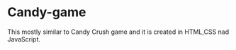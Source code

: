 # Candy-game


This mostly similar to Candy Crush game and it is created in HTML,CSS nad JavaScript.

